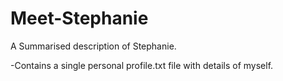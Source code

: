 # Meet-Stephanie
A Summarised description of Stephanie.

-Contains a single personal profile.txt file with details of myself.